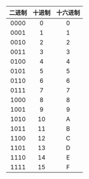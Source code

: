 | 二进制 | 十进制 | 十六进制 |
| :----: | :----: | :------: |
|  0000  |   0    |    0     |
|  0001  |   1    |    1     |
|  0010  |   2    |    2     |
|  0011  |   3    |    3     |
|  0100  |   4    |    4     |
|  0101  |   5    |    5     |
|  0110  |   6    |    6     |
|  0111  |   7    |    7     |
|  1000  |   8    |    8     |
|  1001  |   9    |    9     |
|  1010  |   10   |    A     |
|  1011  |   11   |    B     |
|  1100  |   12   |    C     |
|  1101  |   13   |    D     |
|  1110  |   14   |    E     |
|  1111  |   15   |    F     |

